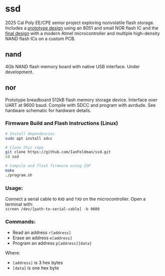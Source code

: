 # ssd
2025 Cal Poly EE/CPE senior project exploring nonvolatile flash storage. Includes a [prototype design](#nor) using an 8051 and small NOR flash IC and the [final design](#nand) with a modern Atmel microcontroller and multiple high-density NAND flash ICs on a custom PCB.

## nand
4Gb NAND flash memory board with native USB interface. Under development.

## nor
Prototype breadboard 512kB flash memory storage device. Interface over UART at 9600 baud. Compile with SDCC and program with avrdude. See hardware schematic for hardware details.

### Firmware Build and Flash Instructions (Linux)
```sh
# Install dependencies
sudo apt install sdcc

# Clone this repo
git clone https://github.com/IanFeldman/ssd.git
cd ssd

# Compile and flash firmware using ISP
make
./program.sh
```

### Usage:
Connect a serial cable to ```RXD``` and ```TXD``` on the microcontroller. Open a terminal with:\
```screen /dev/[path-to-serial-cable] -b 9600```

### Commands:
- Read an address ```r[address]```
- Erase an address ```e[address]```
- Program an address ```p[address][data]```

Where:
- ```[address]``` is 3 hex bytes
- ```[data]``` is one hex byte

